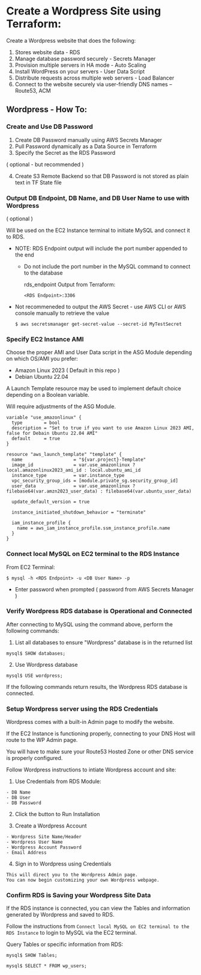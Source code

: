 # Create a Wordpress Site using Terraform:

Create a Wordpress website that does the following:

1. Stores website data - RDS
2. Manage database password securely - Secrets Manager
3. Provision multiple servers in HA mode - Auto Scaling
4. Install WordPress on your servers - User Data Script
5. Distribute requests across multiple web servers - Load Balancer
6. Connect to the website securely via user-friendly DNS names – Route53, ACM

## Wordpress - How To:

### Create and Use DB Password

1. Create DB Password manually using AWS Secrets Manager
2. Pull Password dynamically as a Data Source in Terraform
3. Specify the Secret as the RDS Password

  ( optional - but recommended )

4. Create S3 Remote Backend so that DB Password is not stored as plain text in TF State file

### Output DB Endpoint, DB Name, and DB User Name to use with Wordpress

( optional ) 

Will be used on the EC2 Instance terminal to initiate MySQL and connect it to RDS.

* NOTE:     RDS Endpoint output will include the port number appended to the end
     
  * Do not include the port number in the MySQL command to connect to the database
  
    rds_endpoint Output from Terraform:
    ```
    <RDS Endpoint>:3306
    ```
  
* Not recommeneded to output the AWS Secret - use AWS CLI or AWS console manually to retrieve the value
    ```
    $ aws secretsmanager get-secret-value --secret-id MyTestSecret
    ```

### Specify EC2 Instance AMI

Choose the proper AMI and User Data script in the ASG Module depending on which OS/AMI you prefer:
* Amazon Linux 2023 ( Default in this repo )
* Debian Ubuntu 22.04

A Launch Template resource may be used to implement default choice depending on a Boolean variable.

Will require adjustments of the ASG Module.
```
variable "use_amazonlinux" {
  type        = bool
  description = "Set to true if you want to use Amazon Linux 2023 AMI, false for Debain Ubuntu 22.04 AMI"
  default     = true
}

resource "aws_launch_template" "template" {
  name                   = "${var.project}-Template"
  image_id               = var.use_amazonlinux ? local.amazonlinux2023_ami_id : local.ubuntu_ami_id
  instance_type          = var.instance_type
  vpc_security_group_ids = [module.private_sg.security_group_id]
  user_data              = var.use_amazonlinux ? filebase64(var.amzn2023_user_data) : filebase64(var.ubuntu_user_data)

  update_default_version = true

  instance_initiated_shutdown_behavior = "terminate"

  iam_instance_profile {
    name = aws_iam_instance_profile.ssm_instance_profile.name
  }
}
```

### Connect local MySQL on EC2 terminal to the RDS Instance

From EC2 Terminal:
```
$ mysql -h <RDS Endpoint> -u <DB User Name> -p
```
* Enter password when prompted ( password from AWS Secrets Manager )

### Verify Wordpress RDS database is Operational and Connected

After connecting to MySQL using the command above, perform the following commands:
1. List all databases to ensure "Wordpress" database is in the returned list
```
mysql$ SHOW databases;
```
2. Use Wordpress database
```
mysql$ USE wordpress;
```

If the following commands return results, the Wordpress RDS database is connected.

### Setup Wordpress server using the RDS Credentials

Wordpress comes with a built-in Admin page to modify the website. 

If the EC2 Instance is functioning properly, connecting to your DNS Host will route to the WP Admin page.

You will have to make sure your Route53 Hosted Zone or other DNS service is properly configured.

Follow Wordpress instructions to intiate Wordpress account and site:
  1. Use Credentials from RDS Module:

    - DB Name
    - DB User
    - DB Password

  2. Click the button to Run Installation

  3. Create a Wordpress Account
     
    - Wordpress Site Name/Header
    - Wordpress User Name
    - Wordpress Account Password
    - Email Address

  4. Sign in to Wordpress using Credentials
     
    This will direct you to the Wordpress Admin page.
    You can now begin customizing your own Wordpress webpage.

### Confirm RDS is Saving your Wordpress Site Data

If the RDS instance is connected, you can view the Tables and information generated by Wordpress and saved to RDS.

Follow the instructions from ```Connect local MySQL on EC2 terminal to the RDS Instance``` to login to MySQL via the EC2 terminal.

Query Tables or specific information from RDS:
```
mysql$ SHOW Tables;
```
```
mysql$ SELECT * FROM wp_users;
```
